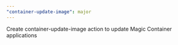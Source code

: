 ```yaml
---
"container-update-image": major
---
```


Create container-update-image action to update Magic Container applications
